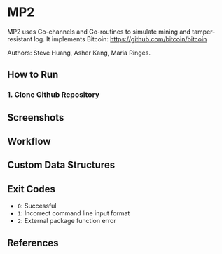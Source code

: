 # MP2
MP2 uses Go-channels and Go-routines to simulate mining and tamper-resistant log.
It implements Bitcoin: https://github.com/bitcoin/bitcoin

Authors: Steve Huang, Asher Kang, Maria Ringes. 

## How to Run 
### 1. Clone Github Repository

## Screenshots 

## Workflow

## Custom Data Structures

## Exit Codes 
- `0`: Successful
- `1`: Incorrect command line input format
- `2`: External package function error

## References 
